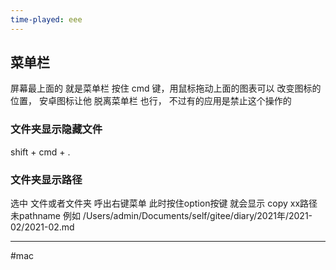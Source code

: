 ```yaml
---
time-played: eee
---
```



## 菜单栏 

屏幕最上面的  就是菜单栏 按住 cmd 键，用鼠标拖动上面的图表可以 改变图标的位置，
安卓图标让他 脱离菜单栏 也行， 不过有的应用是禁止这个操作的

### 文件夹显示隐藏文件
shift + cmd + .

### 文件夹显示路径

选中 文件或者文件夹 呼出右键菜单    此时按住option按键  就会显示 copy xx路径 未pathname
例如
/Users/admin/Documents/self/gitee/diary/2021年/2021-02/2021-02.md


---
#mac 